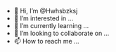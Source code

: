- 👋 Hi, I’m @Hwhsbzksj
- 👀 I’m interested in ...
- 🌱 I’m currently learning ...
- 💞️ I’m looking to collaborate on ...
- 📫 How to reach me ...

<!---
Hwhsbzksj/Hwhsbzksj is a ✨ special ✨ repository because its `README.md` (this file) appears on your GitHub profile.
You can click the Preview link to take a look at your changes.
--->
